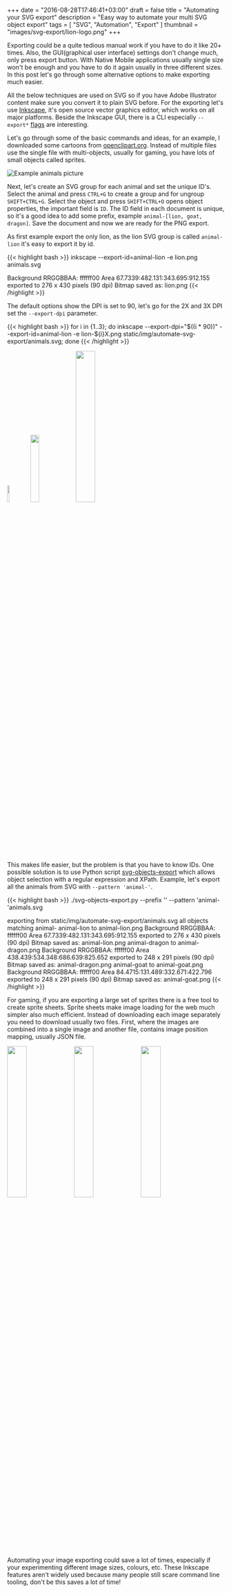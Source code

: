+++
date = "2016-08-28T17:46:41+03:00"
draft = false
title = "Automating your SVG export"
description = "Easy way to automate your multi SVG object export"
tags = [ "SVG", "Automation", "Export" ]
thumbnail = "images/svg-export/lion-logo.png"
+++

Exporting could be a quite tedious manual work if you have to do it like 20+ times.
Also, the GUI(graphical user interface) settings don't change much, only press export button.
With Native Mobile applications usually single size won't be enough and you have to do it again usually
in three different sizes. In this post let's go through some alternative options to make exporting much easier.

All the below techniques are used on SVG so if you have Adobe Illustrator content make sure you convert it to plain SVG before. For the exporting let's use [Inkscape](https://inkscape.org/en/), it's open source vector graphics editor, which works on all major platforms. Beside the Inkscape GUI, there is a CLI especially `--export*` [flags](https://inkscape.org/en/doc/inkscape-man.html) are interesting.

Let's go through some of the basic commands and ideas, for an example, I downloaded some cartoons from
[openclipart.org](https://openclipart.org/search/?query=cartoon). Instead of multiple files use the single file with multi-objects, usually for gaming, you have lots of small objects called sprites.

![Example animals picture](/images/svg-export/animals.png)

Next, let's create an SVG group for each animal and set the unique ID's. Select the animal and press
`CTRL+G` to create a group and for ungroup `SHIFT+CTRL+G`. Select the object and press `SHIFT+CTRL+O` opens object properties, the important field is `ID`. The ID field in each document is unique, so it's a good idea to add some prefix, example `animal-[lion, goat, dragon]`. Save the document and now we are ready for the PNG export.

As first example export the only lion, as the lion SVG group is called `animal-lion` it's easy to export it by id.

{{< highlight bash >}}
inkscape --export-id=animal-lion -e lion.png animals.svg

Background RRGGBBAA: ffffff00
Area 67.7339:482.131:343.695:912.155 exported to 276 x 430 pixels (90 dpi)
Bitmap saved as: lion.png
{{< /highlight >}}

The default options show the DPI is set to 90, let's go for the 2X and 3X DPI set the `--export-dpi` parameter.

{{< highlight bash >}}
for i in {1..3}; do inkscape --export-dpi="$((i * 90))" --export-id=animal-lion -e lion-${i}X.png static/img/automate-svg-export/animals.svg; done
{{< /highlight >}}

<div>
    <div style="margin: 0 auto";>
        <img style="width: 10%;" src="/images/svg-export/lion-1X.png">
        <img style="width: 20%;" src="/images/svg-export/lion-2X.png">
        <img style="width: 30%;" src="/images/svg-export/lion-3X.png">
    </div>
</div>

This makes life easier, but the problem is that you have to know IDs. One possible solution
is to use Python script [svg-objects-export](https://github.com/berteh/svg-objects-export) which
allows object selection with a regular expression and XPath. Example, let's export all the animals from SVG with `--pattern 'animal-'`.

{{< highlight bash >}}
./svg-objects-export.py --prefix '' --pattern 'animal-'animals.svg

exporting from static/img/automate-svg-export/animals.svg all objects matching animal-
  animal-lion to animal-lion.png
Background RRGGBBAA: ffffff00
Area 67.7339:482.131:343.695:912.155 exported to 276 x 430 pixels (90 dpi)
Bitmap saved as: animal-lion.png
  animal-dragon to animal-dragon.png
Background RRGGBBAA: ffffff00
Area 438.439:534.348:686.639:825.652 exported to 248 x 291 pixels (90 dpi)
Bitmap saved as: animal-dragon.png
  animal-goat to animal-goat.png
Background RRGGBBAA: ffffff00
Area 84.4715:131.489:332.671:422.796 exported to 248 x 291 pixels (90 dpi)
Bitmap saved as: animal-goat.png
{{< /highlight >}}

For gaming, if you are exporting a large set of sprites there is a free tool to create sprite sheets. Sprite sheets make image loading for the web much simpler also much efficient. Instead of downloading each image separately you need to download usually two files. First, where the images are combined into a single image and another file, contains image position mapping, usually JSON file.

<div>
    <div style="margin: 0 auto";>
        <img style="width: 30%;" src="/images/svg-export/animal-lion.png">
        <img style="width: 30%;" src="/images/svg-export/animal-goat.png">
        <img style="width: 30%;" src="/images/svg-export/animal-dragon.png">
    </div>
</div>

Automating your image exporting could save a lot of times, especially if your experimenting different image sizes, colours, etc. These Inkscape features aren't widely used because many people still scare command line tooling, don't be this saves a lot of time!
